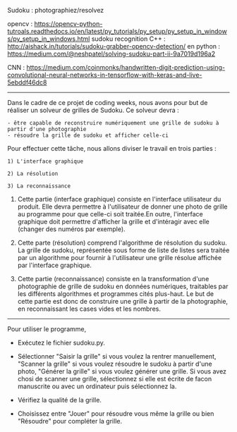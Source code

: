 Sudoku : photographiez/resolvez

opencv : https://opencv-python-tutroals.readthedocs.io/en/latest/py_tutorials/py_setup/py_setup_in_windows/py_setup_in_windows.html
sudoku recognition C++ : http://aishack.in/tutorials/sudoku-grabber-opencv-detection/
en python : https://medium.com/@neshpatel/solving-sudoku-part-ii-9a7019d196a2

CNN : https://medium.com/coinmonks/handwritten-digit-prediction-using-convolutional-neural-networks-in-tensorflow-with-keras-and-live-5ebddf46dc8


____________________________________________________________________________________________________________________________________________________________________________________


Dans le cadre de ce projet de coding weeks, nous avons pour but de réaliser un solveur de grilles de Sudoku. Ce solveur devra :
    
    - être capable de reconstruire numériquement une grille de sudoku à partir d'une photographie
    - résoudre la grille de sudoku et afficher celle-ci
    
Pour effectuer cette tâche, nous allons diviser le travail en trois parties : 
    
    1) L'interface graphique
    
    2) La résolution
    
    3) La reconnaissance
    
1) Cette partie (interface graphique) consiste en l'interface utilisateur du produit. Elle devra permettre à l'utilisateur de donner une photo de grille au programme pour que 
celle-ci soit traitée.En outre, l'interface graphique doit permettre d'afficher la grille et d'intéragir avec elle (changer des numéros par exemple).

2) Cette parte (résolution) comprend l'algorithme de résolution du sudoku. La grille de sudoku, représentée sous forme de liste de listes sera traitée par un algorithme pour
fournir à l'utilisateur une grille résolue affichée par l'interface graphique.

3) Cette partie (reconnaissance) consiste en la transformation d'une photographie de grille de sudoku en données numériques, traitables par les différents algorithmes et 
programmes cités plus-haut. Le but de cette partie est donc de construire une grille à partir de la photographie, en reconnaissant les cases vides et les nombres.




____________________________________________________________________________________________________________________________________________________________________________________

Pour utiliser le programme, 

- Exécutez le fichier sudoku.py.

- Sélectionner "Saisir la grille" si vous voulez la rentrer manuellement, "Scanner la grille" si vous voulez résoudre le sudoku à partir d'une photo, "Générer la grille" si vous
voulez générer une grille. Si vous avez chosi de scanner une grille, sélectionnez si elle est écrite de facon manuscrite ou avec un ordinateur puis sélectionnez la.

- Vérifiez la qualité de la grille.

- Choisissez entre "Jouer" pour résoudre vous même la grille ou bien "Résoudre" pour compléter la grille.

